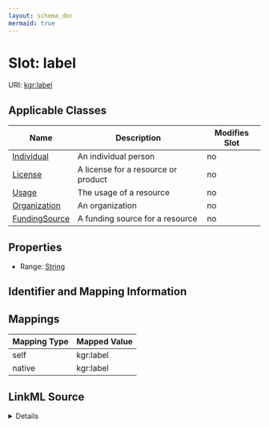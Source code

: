 ```yaml
---
layout: schema_doc
mermaid: true
---
```




# Slot: label



URI: [kgr:label](https://w3id.org/bridge2ai/data-sheets-schema/label)



<!-- no inheritance hierarchy -->





## Applicable Classes

| Name | Description | Modifies Slot |
| --- | --- | --- |
| [Individual](Individual.html) | An individual person |  no  |
| [License](License.html) | A license for a resource or product |  no  |
| [Usage](Usage.html) | The usage of a resource |  no  |
| [Organization](Organization.html) | An organization |  no  |
| [FundingSource](FundingSource.html) | A funding source for a resource |  no  |







## Properties

* Range: [String](String.html)





## Identifier and Mapping Information








## Mappings

| Mapping Type | Mapped Value |
| ---  | ---  |
| self | kgr:label |
| native | kgr:label |




## LinkML Source

<details>
```yaml
name: label
alias: label
domain_of:
- Individual
- Organization
- FundingSource
- License
- Usage
range: string

```
</details>
